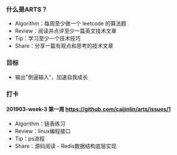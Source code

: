 ### 什么是ARTS？

- Algorithm：每周至少做一个 leetcode 的算法题
- Review：阅读并点评至少一篇英文技术文章
- Tip：学习至少一个技术技巧
- Share：分享一篇有观点和思考的技术文章

### 目标

- 输出”倒逼输入“，加速自我成长

### 打卡

#### 201903-week-3 第一周 https://github.com/caijinlin/arts/issues/1

- Algorithm：链表练习
- Review：linux编程接口
- Tip：ps进程
- Share：源码阅读 - Redis数据结构底层实现
